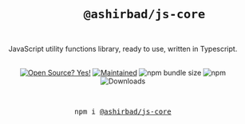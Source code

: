 <div align="center">
  <h1>
    <code>
      @ashirbad/js-core
    </code> 
  </h1>

  <div>JavaScript utility functions library, ready to use, written in Typescript.</div>

  <br />

  <!-- Badges -->

[![Open Source? Yes!](https://badgen.net/badge/Open%20Source%20%3F/Yes%21/blue?icon=github)](https://github.com/AshirbadGudu/js-core/issues)
[![Maintained](https://badgen.net/badge/Maintained%20%3F/Yes%21/blue?icon=github)](https://github.com/AshirbadGudu/js-core/issues)
![npm bundle size](https://img.shields.io/bundlephobia/minzip/@ashirbad/js-core)
![npm](https://img.shields.io/npm/v/@ashirbad/js-core)
![Downloads](https://img.shields.io/npm/dt/@ashirbad/js-core)

  <!-- BADGE:END -->

  <br />
    <pre>npm i <a href="https://www.npmjs.com/package/@ashirbad/js-core">@ashirbad/js-core</a></pre>
  <br />

</div>
